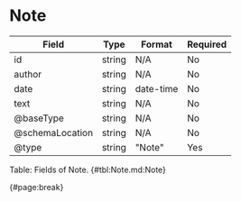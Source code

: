 <!--
    ATTENTION: This file was generated via gradle!
               Do NOT manually edit this file! Any such changes will be overwritten!
-->

# Note

| Field | Type | Format | Required |
| ------- | ------- | ------- | --- |
| id | string | N/A | No |
| author | string | N/A | No |
| date | string | date-time | No |
| text | string | N/A | No |
| @baseType | string | N/A | No |
| @schemaLocation | string | N/A | No |
| @type | string | "Note" | Yes |

Table: Fields of Note. {#tbl:Note.md:Note}

{#page:break}

